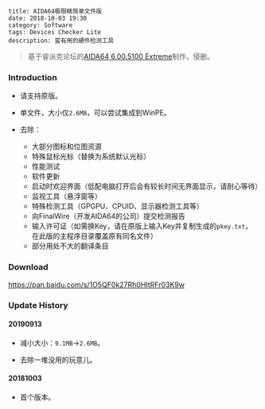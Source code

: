```
title: AIDA64极限精简单文件版
date: 2018-10-03 19:30
category: Software
tags: Devices Checker Lite
description: 蛮有用的硬件检测工具
```

> 基于睿派克论坛的[AIDA64 6.00.5100 Extreme](https://www.repaik.com/forum.php?mod=viewthread&tid=58794)制作，侵删。

### Introduction

* 请支持原版。

* 单文件，大小仅`2.6MB`，可以尝试集成到WinPE。

* 去除：
    * 大部分图标和位图资源
    * 特殊鼠标光标（替换为系统默认光标）
    * 性能测试
    * 软件更新
    * 启动时欢迎界面（低配电脑打开后会有较长时间无界面显示，请耐心等待）
    * 监视工具（悬浮窗等）
    * 特殊检测工具（GPGPU、CPUID、显示器检测工具等）
    * 向FinalWire（开发AIDA64的公司）提交检测报告
    * 输入许可证（如需换Key，请在原版上输入Key并复制生成的`pkey.txt`，在此版的主程序目录覆盖原有同名文件）
    * 部分用处不大的翻译条目

### Download

<https://pan.baidu.com/s/1O5QF0k27Rh0HItRFr03K9w>

### Update History

#### 20190913

* 减小大小：`9.1MB`->`2.6MB`。

* 去除一堆没用的玩意儿。

#### 20181003

* 首个版本。
